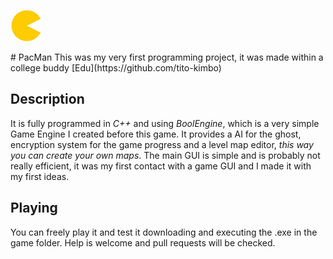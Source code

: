 <p>
<img src = "https://github.com/jcturing/PacMan/blob/master/resources/sprites/PacmanIcon.png" aligh ="right" width ="50"/>
 </p>
# PacMan
This was my very first programming project, it was made within a college buddy [Edu](https://github.com/tito-kimbo)

## Description
It is fully programmed in *C++* and using *BoolEngine*, which is a very simple Game Engine I created before this game.
It provides a AI for the ghost, encryption system for the game progress and a level map editor, _this way you can create your own maps_.
The main GUI is simple and is probably not really efficient, it was my first contact with a game GUI and I made it with my first ideas.

## Playing
You can freely play it and test it downloading and executing the .exe in the game folder. Help is welcome and pull requests will be checked.
